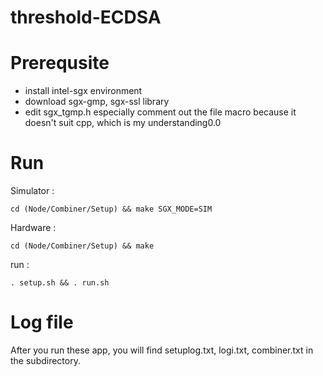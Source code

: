 # threshold-ECDSA
# Prerequsite
- install intel-sgx environment
- download sgx-gmp, sgx-ssl library
- edit sgx_tgmp.h especially comment out the file macro because it doesn't suit cpp, which is my understanding0.0
# Run
Simulator :
``` shell
cd (Node/Combiner/Setup) && make SGX_MODE=SIM
```
Hardware :
``` shell
cd (Node/Combiner/Setup) && make
```
run :
``` shell
. setup.sh && . run.sh
```
# Log file
After you run these app, you will find setuplog.txt, logi.txt, combiner.txt in the subdirectory.